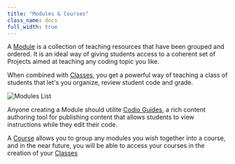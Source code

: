 ```yaml
---
title: "Modules & Courses"
class_name: docs
full_width: true
---
```


A [Module](/docs/dashboard/modules/) is a collection of teaching resources that have been grouped and ordered. It is an ideal way of giving students access to a coherent set of Projects aimed at teaching any coding topic you like.

When combined with [Classes](/docs/dashboard/classes/), you get a powerful way of teaching a class of students that let's you organize, review student code and grade.

![Modules List](/img/docs/module_list.png)

Anyone creating a Module should utilite [Codio Guides](/docs/ide/tools/guides/), a rich content authoring tool for publishing content that allows students to view instructions while they edit their code.

A [Course](/docs/dashboard/courses/) allows you to group any modules you wish together into a course, and in the near future, you will be able to access your courses in the creation of your [Classes](/docs/dashboard/classes)